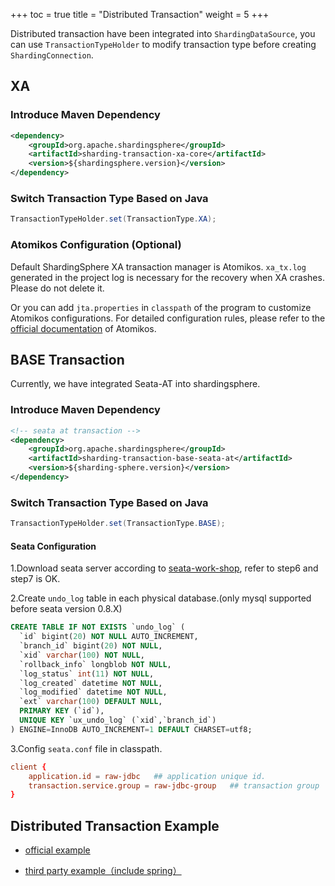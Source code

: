 +++
toc = true
title = "Distributed Transaction"
weight = 5
+++

Distributed transaction have been integrated into `ShardingDataSource`, you can use `TransactionTypeHolder` to modify transaction type before creating `ShardingConnection`.

## XA

### Introduce Maven Dependency

```xml
<dependency>
    <groupId>org.apache.shardingsphere</groupId>
    <artifactId>sharding-transaction-xa-core</artifactId>
    <version>${shardingsphere.version}</version>
</dependency>
```

### Switch Transaction Type Based on Java

 ```java
 TransactionTypeHolder.set(TransactionType.XA);
 ```

### Atomikos Configuration (Optional)

Default ShardingSphere XA transaction manager is Atomikos. `xa_tx.log` generated in the project log is necessary for the recovery when XA crashes. Please do not delete it.

Or you can add `jta.properties` in `classpath` of the program to customize Atomikos configurations. 
For detailed configuration rules, please refer to the [official documentation](https://www.atomikos.com/Documentation/JtaProperties) of Atomikos.

## BASE Transaction

Currently, we have integrated Seata-AT into shardingsphere.

### Introduce Maven Dependency

```xml
<!-- seata at transaction -->
<dependency>
    <groupId>org.apache.shardingsphere</groupId>
    <artifactId>sharding-transaction-base-seata-at</artifactId>
    <version>${sharding-sphere.version}</version>
</dependency>
```

### Switch Transaction Type Based on Java

 ```java
 TransactionTypeHolder.set(TransactionType.BASE);
 ```

#### Seata Configuration

1.Download seata server according to [seata-work-shop](https://github.com/seata/seata-workshop), refer to step6 and step7 is OK.

2.Create `undo_log` table in each physical database.(only mysql supported before seata version 0.8.X)

```sql
CREATE TABLE IF NOT EXISTS `undo_log` (
  `id` bigint(20) NOT NULL AUTO_INCREMENT,
  `branch_id` bigint(20) NOT NULL,
  `xid` varchar(100) NOT NULL,
  `rollback_info` longblob NOT NULL,
  `log_status` int(11) NOT NULL,
  `log_created` datetime NOT NULL,
  `log_modified` datetime NOT NULL,
  `ext` varchar(100) DEFAULT NULL,
  PRIMARY KEY (`id`),
  UNIQUE KEY `ux_undo_log` (`xid`,`branch_id`)
) ENGINE=InnoDB AUTO_INCREMENT=1 DEFAULT CHARSET=utf8;
```
3.Config `seata.conf` file in classpath.

```conf
client {
    application.id = raw-jdbc   ## application unique id.
    transaction.service.group = raw-jdbc-group   ## transaction group
}
```

## Distributed Transaction Example

* [official example](https://github.com/apache/incubator-shardingsphere-example/tree/dev/sharding-jdbc-example/transaction-example)

* [third party example（include spring）](https://github.com/OpenSharding/shardingsphere-spi-impl-example/tree/master/transaction-example)